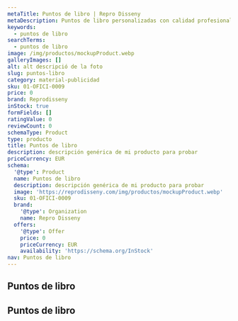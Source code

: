 ```yaml
---
metaTitle: Puntos de libro | Repro Disseny
metaDescription: Puntos de libro personalizadas con calidad profesional en Cataluña.
keywords:
  - puntos de libro
searchTerms:
  - puntos de libro
image: /img/productos/mockupProduct.webp
galleryImages: []
alt: alt descripció de la foto
slug: puntos-libro
category: material-publicidad
sku: 01-OFICI-0009
price: 0
brand: Reprodisseny
inStock: true
formFields: []
ratingValue: 0
reviewCount: 0
schemaType: Product
type: producto
title: Puntos de libro
description: descripción genérica de mi producto para probar
priceCurrency: EUR
schema:
  '@type': Product
  name: Puntos de libro
  description: descripción genérica de mi producto para probar
  image: 'https://reprodisseny.com/img/productos/mockupProduct.webp'
  sku: 01-OFICI-0009
  brand:
    '@type': Organization
    name: Repro Disseny
  offers:
    '@type': Offer
    price: 0
    priceCurrency: EUR
    availability: 'https://schema.org/InStock'
nav: Puntos de libro
---
```


## Puntos de libro

## Puntos de libro
